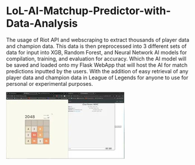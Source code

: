 # LoL-AI-Matchup-Predictor-with-Data-Analysis
 The usage of Riot API and webscraping to extract thousands of player data and champion data. This data is then preprocessed into 3 different sets of data for input into XGB, Random Forest, and Neural Network AI models for compilation, training, and evaluation for accuracy. Which the AI model will be saved and loaded onto my Flask WebApp that will host the AI for match predictions inputted by the users. With the addition of easy retrieval of any player data and champion data in League of Legends for anyone to use for personal or experimental purposes.
 
[![Watch the video](https://raw.githubusercontent.com/ivanpan0626/Webchat-Games/main/WebchatDemoIMG.jpg)](https://youtu.be/gOk4Bub2Q4s)
